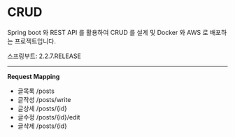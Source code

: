 # CRUD
Spring boot 와 REST API 를 활용하여 CRUD 를 설계 및 Docker 와 AWS 로 배포하는 프로젝트입니다.


스프링부트: 2.2.7.RELEASE



---

**Request Mapping**
- 글목록 /posts
- 글작성 /posts/write
- 글상세 /posts/{id}
- 글수정 /posts/{id}/edit
- 글삭제 /posts/{id}

